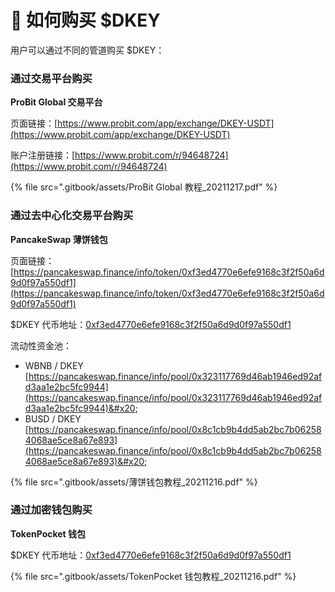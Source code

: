 # 🛒 如何购买 $DKEY

用户可以通过不同的管道购买 $DKEY：



### 通过交易平台购买

**ProBit Global 交易平台**

页面链接：[https://www.probit.com/app/exchange/DKEY-USDT](https://www.probit.com/app/exchange/DKEY-USDT)

账户注册链接：[https://www.probit.com/r/94648724](https://www.probit.com/r/94648724)

{% file src=".gitbook/assets/ProBit Global 教程_20211217.pdf" %}



### **通过**去中心化交易平台购买

**PancakeSwap 薄饼钱包**&#x20;

页面链接：[https://pancakeswap.finance/info/token/0xf3ed4770e6efe9168c3f2f50a6d9d0f97a550df1](https://pancakeswap.finance/info/token/0xf3ed4770e6efe9168c3f2f50a6d9d0f97a550df1)

$DKEY 代币地址：[0xf3ed4770e6efe9168c3f2f50a6d9d0f97a550df1](https://bscscan.com/token/0xf3ed4770e6efe9168c3f2f50a6d9d0f97a550df1)

流动性资金池：&#x20;

* WBNB / DKEY [https://pancakeswap.finance/info/pool/0x323117769d46ab1946ed92afd3aa1e2bc5fc9944](https://pancakeswap.finance/info/pool/0x323117769d46ab1946ed92afd3aa1e2bc5fc9944)&#x20;
* BUSD / DKEY [https://pancakeswap.finance/info/pool/0x8c1cb9b4dd5ab2bc7b062584068ae5ce8a67e893](https://pancakeswap.finance/info/pool/0x8c1cb9b4dd5ab2bc7b062584068ae5ce8a67e893)&#x20;

{% file src=".gitbook/assets/薄饼钱包教程_20211216.pdf" %}



### 通过加密钱包购买

**TokenPocket 钱包**&#x20;

$DKEY 代币地址：[0xf3ed4770e6efe9168c3f2f50a6d9d0f97a550df1](https://bscscan.com/token/0xf3ed4770e6efe9168c3f2f50a6d9d0f97a550df1)

{% file src=".gitbook/assets/TokenPocket 钱包教程_20211216.pdf" %}



